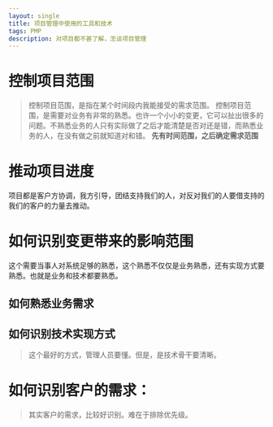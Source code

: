 ```yaml
---
layout: single
title: 项目管理中使用的工具和技术
tags: PMP
description: 对项目都不甚了解，怎谈项目管理
---
```

# 控制项目范围
>控制项目范围，是指在某个时间段内我能接受的需求范围。
控制项目范围，是需要对业务有非常的熟悉。也许一个小小的变更，它可以扯出很多的问题。不熟悉业务的人只有实际做了之后才能清楚是否对还是错，而熟悉业务的人，在没有做之前就知道对和错。
**先有时间范围，之后确定需求范围**

# 推动项目进度
项目都是客户方协调，我方引导，团结支持我们的人，对反对我们的人要借支持的我们的客户的力量去推动。


# 如何识别变更带来的影响范围
> 
这个需要当事人对系统足够的熟悉，这个熟悉不仅仅是业务熟悉，还有实现方式要熟悉。也就是业务和技术都要熟悉。

## 如何熟悉业务需求


## 如何识别技术实现方式
>这个最好的方式，管理人员要懂。但是，是技术骨干要清晰。

# 如何识别客户的需求：
>其实客户的需求，比较好识别。难在于排除优先级。
